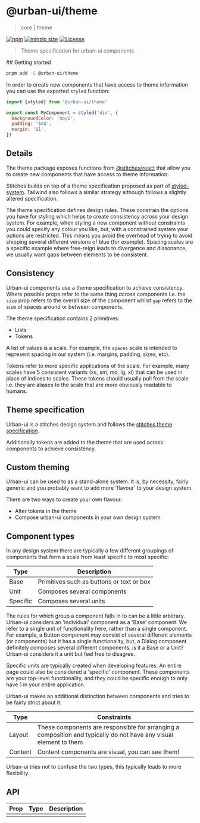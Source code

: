 # @urban-ui/theme

> core | theme

[![npm](https://img.shields.io/npm/v/@urban-ui/theme?style=flat-square)](https://www.npmjs.com/package/@urban-ui/theme)
[![minzip size](https://img.shields.io/bundlephobia/minzip/@urban-ui/theme?style=flat-square)](https://bundlephobia.com/result?p=@urban-ui/theme)
[![License](https://img.shields.io/github/license/mattstyles/urban-ui.svg?style=flat-square)](https://github.com/mattstyles/urban-ui/blob/master/license.md)

> Theme specification for urban-ui components

## Getting started

```sh
pnpm add -S @urban-ui/theme
```

In order to create new components that have access to theme information you can use the exported `styled` function:

```js
import {styled} from '@urban-ui/theme'

export const MyComponent = styled('div', {
  backgroundColor: '$bg1',
  padding: '$md',
  margin: '$1',
})
```

## Details

The theme package exposes functions from [@stitches/react](https://stitches.dev/docs/introduction) that allow you to create new components that have access to theme information.

Stitches builds on top of a theme specification proposed as part of [styled-system](https://styled-system.com/theme-specification). Tailwind also follows a similar strategy although follows a slightly altered specification.

The theme specification defines design rules. These constrain the options you have for styling which helps to create consistency across your design system. For example, when styling a new component without constraints you could specify any colour you like, but, with a constrained system your options are restricted. This means you avoid the overhead of trying to avoid shipping several different versions of blue (for example). Spacing scales are a specific example where free-reign leads to divergence and dissonance, we usually want gaps between elements to be consistent.

## Consistency

Urban-ui components use a theme specification to achieve consistency. Where possible props refer to the same thing _across_ components i.e. the `size` prop refers to the overall size of the component whilst `gap` refers to the size of spaces around or between components.

The theme specification contains 2 primitives:

- Lists
- Tokens

A list of values is a scale. For example, the `spaces` scale is intended to represent spacing in our system (i.e. margins, padding, sizes, etc).

Tokens refer to more specific applications of the scale. For example, many scales have 5 consistent variants (xs, sm, md, lg, xl) that can be used in place of indices to scales. These tokens should usually pull from the scale i.e. they are aliases to the scale that are more obviously readable to humans.

## Theme specification

Urban-ui is a stitches design system and follows the [stitches theme specification](https://stitches.dev/docs/tokens#property-mapping).

Additionally tokens are added to the theme that are used across components to achieve consistency.

## Custom theming

Urban-ui can be used to as a stand-alone system. It is, by necessity, fairly generic and you probably want to add more 'flavour' to your design system.

There are two ways to create your own flavour:

- Alter tokens in the theme
- Compose urban-ui components in your own design system

## Component types

In any design system there are typically a few different groupings of components that form a scale from least specific to most specific:

| Type     | Description                               |
| -------- | ----------------------------------------- |
| Base     | Primitives such as buttons or text or box |
| Unit     | Composes several components               |
| Specific | Composes several units                    |

The rules for which group a component falls in to can be a little arbitrary. Urban-ui considers an 'individual' component as a 'Base' component. We refer to a single unit of functionality here, rather than a single component. For example, a Button component may consist of several different elements (or components) but it has a single functionality, but, a Dialog component definitely composes several different components, is it a Base or a Unit? Urban-ui considers it a unit but feel free to disagree.

Specific units are typically created when developing features. An entire page could also be considered a 'specific' component. These components are your top-level functionality, and they could be specific enough to only have 1 in your entire application.

Urban-ui makes an additional distinction between components and tries to be fairly strict about it:

| Type    | Constraints                                                                                                       |
| ------- | ----------------------------------------------------------------------------------------------------------------- |
| Layout  | These components are responsible for arranging a composition and typically do not have any visual element to them |
| Content | Content components are visual, you can see them!                                                                  |

Urban-ui tries not to confuse the two types, this typically leads to more flexibility.

## API

| Prop | Type | Description |
| ---- | ---- | ----------- |
|      |      |             |
